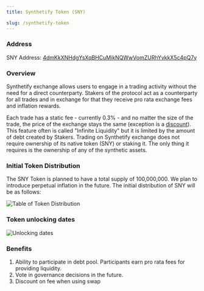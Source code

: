 ```yaml
---
title: Synthetify Token (SNY)

slug: /synthetify-token
---
```


### Address

SNY Address: [4dmKkXNHdgYsXqBHCuMikNQWwVomZURhYvkkX5c4pQ7y](https://explorer.solana.com/address/4dmKkXNHdgYsXqBHCuMikNQWwVomZURhYvkkX5c4pQ7y)

### Overview

Synthetify exchange allows users to engage in a trading activity without the need for a direct counterparty. Stakers of the protocol act as a counterparty for all trades and in exchange for that they receive pro rata exchange fees and inflation rewards.

Each trade has a static fee - currently 0.3% - and no matter the size of the trade, the price of the exchange stays the same (exception is a [discount](/docs/technical/synthetics#discount)). This feature often is called "Infinite Liquidity" but it is limited by the amount of debt created by Stakers. Trading on Synthetify exchange does not require ownership of its native token (SNY) or staking it. The only thing it requires is the ownership of any of the synthetic assets.

### Initial Token Distribution

The SNY Token is planned to have a total supply of 100,000,000. We plan to introduce perpetual inflation in the future. The initial distribution of SNY will be as follows:

![Table of Token Distribution](https://i.imgur.com/hT7UZ6H.png)

### Token unlocking dates

![Unlocking dates](https://i.imgur.com/2w1yWSE.png)

### Benefits

1. Ability to participate in debt pool. Participants earn pro rata fees for providing liquidity.
2. Vote in governance decisions in the future.
3. Discount on fee when using swap
